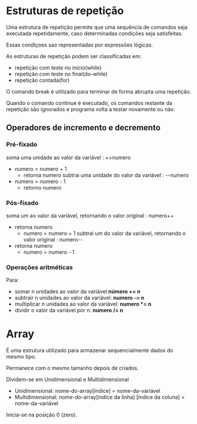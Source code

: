 # Estruturas de repetição

Uma estrutura de repetição permite que uma sequência de comandos seja executada repetidamente, caso determinadas condições seja satisfeitas.

Essas condiçoes sao representadas por expressões lógicas.

As estruturas de repetição podem ser classificadas em:
 - repetição com teste no inicio(while)
 - repetição com teste no final(do-while)
 - repetição contada(for)

O comando break é utilizado para terminar de forma abrupta uma repetição.

Quando o comando continue é executado, os comandos restante da repetição são ignorados e programa volta a testar novamente ou não.

## Operadores de incremento e decremento

### Pré-fixado
soma uma unidade ao valor da variável : ++numero
 - numero = numero + 1
    - retorna numero
subtrai uma unidade do valor da variável : --numero
 - numero = numero - 1
    - retorno numero

### Pós-fixado
soma um ao valor da variável, retornando o valor original : numero++
 - retorna numero
    - numero = numero + 1
subtrai um do valor da variável, retornando o valor original : numero--
 - retorna numero
    - numero = numero - 1

### Operações aritméticas
Para:
 - somar n unidades ao valor da variável:<b>número += n</b>
 - subtrair n unidades ao valor da variável: <b>numero -= n</b>
 - multiplicar n unidades ao valor da variável: <b>numero *= n</b>
 - dividir o valor da variável por n: <b>numero /= n</b>


# Array
É uma estrutura utilizado para armazenar sequencialmente dados do mesmo tipo.

Permanece com o mesmo tamanho depois de criados.

Dividem-se em Unidimensional e Multidimensional
 - Unidimensional: nome-do-array\[índice] = nome-da-variável
 - Multidimensional: nome-do-array\[índice da linha] \[índice da coluna] = nome-da-variável

Inicia-se na posição 0 (zero).


